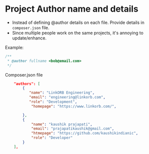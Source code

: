 # Project Author name and details

* Instead of defining @author details on each file. Provide details in `composer.json` file.
* Since multiple people work on the same projects, it's annoying to update/enhance.

Example:
```php
/**
 * @author fullname <bob@email.com>
 */
```
Composer.json file
```json
    "authors": [
        {
           "name": "LinkORB Engineering",
           "email": "engineering@linkorb.com",
           "role": "Development",
            "homepage": "https://www.linkorb.com/",

        },
        {
            "name": "kaushik prajapati",
            "email": "prajapatikaushik@gmail.com",
            "htmepage": "https://github.com/kaushikindianic",
            "role": "Developer"
        }
    ],
```

